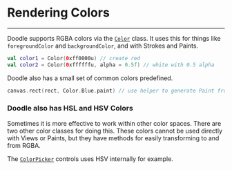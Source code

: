 # Rendering Colors
------------------

Doodle supports RGBA colors via the [`Color`](https://github.com/nacular/doodle/blob/master/Core/src/commonMain/kotlin/io/nacular/doodle/drawing/Color.kt#L12)
class. It uses this for things like `foregroundColor` and `backgroundColor`, and with Strokes and Paints.

```kotlin
val color1 = Color(0xff0000u) // create red
val color2 = Color(0xffffffu, alpha = 0.5f) // white with 0.5 alpha
```

Doodle also has a small set of common colors predefined.

```kotlin
canvas.rect(rect, Color.Blue.paint) // use helper to generate Paint from predefined color
```

### Doodle also has HSL and HSV Colors

Sometimes it is more effective to work within other color spaces. There are two other color classes for doing this. These colors cannot be used
directly with Views or Paints, but they have methods for easily transforming to and from RGBA.

The [`ColorPicker`](https://github.com/nacular/doodle/blob/master/Controls/src/commonMain/kotlin/io/nacular/doodle/controls/ColorPicker.kt#L46) controls uses HSV internally for example.